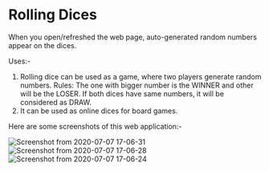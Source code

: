 # Rolling Dices

When you open/refreshed the web page, auto-generated random numbers appear on the dices.

Uses:-
1. Rolling dice can be used as a game, where two players generate random numbers. 
    Rules:
    The one with bigger number is the WINNER and other will be the LOSER. If both dices have same numbers, it will be considered as DRAW.
2. It can be used as online dices for board games.

Here are some screenshots of this web application:-

![Screenshot from 2020-07-07 17-06-31](https://user-images.githubusercontent.com/62255672/86774851-89459700-c074-11ea-867f-e0ba3abdcfb7.png)
![Screenshot from 2020-07-07 17-06-28](https://user-images.githubusercontent.com/62255672/86774856-8a76c400-c074-11ea-9b8b-9db7eba1bb82.png)
![Screenshot from 2020-07-07 17-06-24](https://user-images.githubusercontent.com/62255672/86774859-8b0f5a80-c074-11ea-8a6a-8a515f40a7a5.png)
